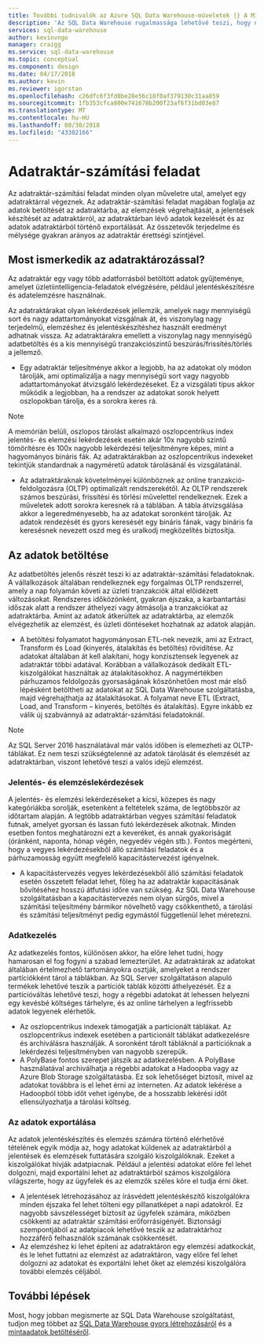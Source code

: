 ```yaml
---
title: További tudnivalók az Azure SQL Data Warehouse-műveletek |} A Microsoft Docs
description: 'Az SQL Data Warehouse rugalmassága lehetővé teszi, hogy növelje, csökkentse vagy szüneteltesse a számítási teljesítményt az adattárházegységek (DWU-k) csúszkájával. Ez a cikk az adatraktárak mérőszámait ismerteti, és azt, hogy azok milyen kapcsolatban vannak a DWU-kkal. '
services: sql-data-warehouse
author: kevinvngo
manager: craigg
ms.service: sql-data-warehouse
ms.topic: conceptual
ms.component: design
ms.date: 04/17/2018
ms.author: kevin
ms.reviewer: igorstan
ms.openlocfilehash: c26dfc6f3fd8be28e56c18f0af379130c31aa859
ms.sourcegitcommit: 1fb353cfca800e741678b200f23af6f31bd03e87
ms.translationtype: MT
ms.contentlocale: hu-HU
ms.lasthandoff: 08/30/2018
ms.locfileid: "43302166"
---
```

# <a name="data-warehouse-workload"></a>Adatraktár-számítási feladat
Az adatraktár-számítási feladat minden olyan műveletre utal, amelyet egy adatraktárral végeznek. Az adatraktár-számítási feladat magában foglalja az adatok betöltését az adatraktárba, az elemzések végrehajtását, a jelentések készítését az adatraktárról, az adatraktárban lévő adatok kezelését és az adatok adatraktárból történő exportálását. Az összetevők terjedelme és mélysége gyakran arányos az adatraktár érettségi szintjével.

## <a name="new-to-data-warehousing"></a>Most ismerkedik az adatraktározással?
Az adatraktár egy vagy több adatforrásból betöltött adatok gyűjteménye, amelyet üzletiintelligencia-feladatok elvégzésére, például jelentéskészítésre és adatelemzésre használnak.

Az adatraktárakat olyan lekérdezések jellemzik, amelyek nagy mennyiségű sort és nagy adattartományokat vizsgálnak át, és viszonylag nagy terjedelmű, elemzéshez és jelentéskészítéshez használt eredményt adhatnak vissza. Az adatraktárakra emellett a viszonylag nagy mennyiségű adatbetöltés és a kis mennyiségű tranzakciószintű beszúrás/frissítés/törlés a jellemző.

* Egy adatraktár teljesítménye akkor a legjobb, ha az adatokat oly módon tárolják, ami optimalizálja a nagy mennyiségű sort vagy nagyobb adattartományokat átvizsgáló lekérdezéseket. Ez a vizsgálati típus akkor működik a legjobban, ha a rendszer az adatokat sorok helyett oszlopokban tárolja, és a sorokra keres rá.

> [!NOTE]
> A memórián belüli, oszlopos tárolást alkalmazó oszlopcentrikus index jelentés- és elemzési lekérdezések esetén akár 10x nagyobb szintű tömörítésre és 100x nagyobb lekérdezési teljesítményre képes, mint a hagyományos bináris fák. Az adatraktárakban az oszlopcentrikus indexeket tekintjük standardnak a nagyméretű adatok tárolásánál és vizsgálatánál.
> 
> 

* Az adatraktáraknak követelményei különböznek az online tranzakció-feldolgozásra (OLTP) optimalizált rendszerekétől. Az OLTP rendszerek számos beszúrási, frissítési és törlési művelettel rendelkeznek. Ezek a műveletek adott sorokra keresnek rá a táblában. A tábla átvizsgálása akkor a legeredményesebb, ha az adatokat soronként tárolják. Az adatok rendezését és gyors keresését egy bináris fának, vagy bináris fa keresésnek nevezett oszd meg és uralkodj megközelítés biztosítja.

## <a name="data-loading"></a>Az adatok betöltése
Az adatbetöltés jelenős részét teszi ki az adatraktár-számítási feladatoknak. A vállalkozások általában rendelkeznek egy forgalmas OLTP rendszerrel, amely a nap folyamán követi az üzleti tranzakciók által előidézett változásokat. Rendszeres időközönként, gyakran éjszaka, a karbantartási időszak alatt a rendszer áthelyezi vagy átmásolja a tranzakciókat az adatraktárba. Amint az adatok átkerültek az adatraktárba, az elemzők elvégezhetik az elemzést, és üzleti döntéseket hozhatnak az adatok alapján.

* A betöltési folyamatot hagyományosan ETL-nek nevezik, ami az Extract, Transform és Load (kinyerés, átalakítás és betöltés) rövidítése. Az adatokat általában át kell alakítani, hogy konzisztensek legyenek az adatraktár többi adatával. Korábban a vállalkozások dedikált ETL-kiszolgálókat használtak az átalakításokhoz. A nagymértékben párhuzamos feldolgozás gyorsaságának köszönhetően most már első lépésként betöltheti az adatokat az SQL Data Warehouse szolgáltatásba, majd végrehajthatja az átalakításokat. A folyamat neve ETL (Extract, Load, and Transform – kinyerés, betöltés és átalakítás). Egyre inkább ez válik új szabvánnyá az adatraktár-számítási feladatoknál.

> [!NOTE]
> Az SQL Server 2016 használatával már valós időben is elemezheti az OLTP-táblákat. Ez nem teszi szükségtelenné az adatok tárolását és elemzését az adatraktárban, viszont lehetővé teszi a valós idejű elemzést.
> 
> 

### <a name="reporting-and-analysis-queries"></a>Jelentés- és elemzéslekérdezések
A jelentés- és elemzési lekérdezéseket a kicsi, közepes és nagy kategóriákba sorolják, esetenként a feltételek száma, de legtöbbször az időtartam alapján. A legtöbb adatraktárban vegyes számítási feladatok futnak, amelyet gyorsan és lassan futó lekérdezések alkotnak. Minden esetben fontos meghatározni ezt a keveréket, és annak gyakoriságát (óránként, naponta, hónap végén, negyedév végén stb.). Fontos megérteni, hogy a vegyes lekérdezésekből álló számítási feladatok és a párhuzamosság együtt megfelelő kapacitástervezést igényelnek.

* A kapacitástervezés vegyes lekérdezésekből álló számítási feladatok esetén összetett feladat lehet, főleg ha az adatraktár kapacitásának bővítéséhez hosszú átfutási időre van szükség. Az SQL Data Warehouse szolgáltatásban a kapacitástervezés nem olyan sürgős, mivel a számítási teljesítmény bármikor növelhető vagy csökkenthető, a tárolási és számítási teljesítményt pedig egymástól függetlenül lehet méretezni.

### <a name="data-management"></a>Adatkezelés
Az adatkezelés fontos, különösen akkor, ha előre lehet tudni, hogy hamarosan el fog fogyni a szabad lemezterület. Az adatraktárak az adatokat általában értelmezhető tartományokra osztják, amelyeket a rendszer partíciókként tárol a táblákban. Az SQL Server szolgáltatáson alapuló termékek lehetővé teszik a partíciók táblák közötti áthelyezését. Ez a partícióváltás lehetővé teszi, hogy a régebbi adatokat át lehessen helyezni egy kevésbé költséges tárhelyre, és az online tárhelyen a legfrissebb adatok legyenek elérhetők.

* Az oszlopcentrikus indexek támogatják a particionált táblákat. Az oszlopcentrikus indexek esetében a particionált táblákat adatkezelésre és archiválásra használják. A soronként tárolt tábláknál a partícióknak a lekérdezési teljesítményben van nagyobb szerepük.  
* A PolyBase fontos szerepet játszik az adatkezelésben. A PolyBase használatával archiválhatja a régebbi adatokat a Hadoopba vagy az Azure Blob Storage szolgáltatásba.  Ez sok lehetőséget biztosít, mivel az adatokat továbbra is el lehet érni az interneten.  Az adatok lekérése a Hadoopból több időt vehet igénybe, de a hosszabb lekérési időt ellensúlyozhatja a tárolási költség.

### <a name="exporting-data"></a>Az adatok exportálása
Az adatok jelentéskészítés és elemzés számára történő elérhetővé tételének egyik módja az, hogy adatokat küldenek az adatraktárból a jelentések és elemzések futtatására szolgáló kiszolgálóknak. Ezeket a kiszolgálókat hívják adatpiacnak. Például a jelentési adatokat előre fel lehet dolgozni, majd exportálni lehet az adatraktárból számos kiszolgálóra világszerte, hogy az ügyfelek és az elemzők széles köre el tudja érni őket.

* A jelentések létrehozásához az írásvédett jelentéskészítő kiszolgálókra minden éjszaka fel lehet tölteni egy pillanatképet a napi adatokról. Ez nagyobb sávszélességet biztosít az ügyfelek számára, miközben csökkenti az adatraktár számítási erőforrásigényét. Biztonsági szempontjából az adatpiacok lehetővé teszik az adatraktárhoz hozzáférő felhasználók számának csökkentését.
* Az elemzéshez ki lehet építeni az adatraktáron egy elemzési adatkockát, és le lehet futtatni az elemzést az adatraktáron, vagy előre fel lehet dolgozni az adatokat és exportálni lehet őket az elemzési kiszolgálóra további elemzés céljából.

## <a name="next-steps"></a>További lépések
Most, hogy jobban megismerte az SQL Data Warehouse szolgáltatást, tudjon meg többet az [SQL Data Warehouse gyors létrehozásáról][create a SQL Data Warehouse] és a [mintaadatok betöltéséről][load sample data].

<!--Image references-->

<!--Article references-->
[load sample data]: ./sql-data-warehouse-load-sample-databases.md
[create a SQL Data Warehouse]: ./sql-data-warehouse-get-started-provision.md

<!--MSDN references-->

<!--Other web references-->
